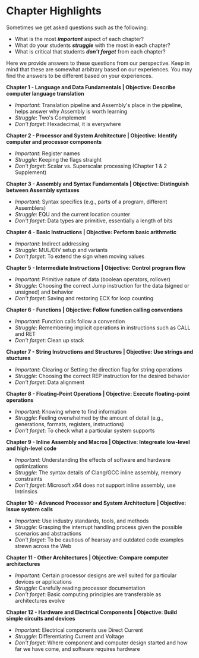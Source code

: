 # Chapter Highlights

Sometimes we get asked questions such as the following:

- What is the most ***important*** aspect of each chapter?
- What do your students ***struggle*** with the most in each chapter?
- What is critical that students ***don't forget*** from each chapter?

Here we provide answers to these questions from our perspective. Keep in mind that these are somewhat arbitrary based on our experiences. You may find the answers to be different based on your experiences.


**Chapter 1 - Language and Data Fundamentals | Objective: Describe computer language translation**

- *Important*: Translation pipeline and Assembly's place in the pipeline, helps answer why Assembly is worth learning
- *Struggle*: Two's Complement
- *Don't forget*: Hexadecimal, it is everywhere

**Chapter 2 - Processor and System Architecture | Objective: Identify computer and processor components**

- *Important*: Register names
- *Struggle*: Keeping the flags straight
- *Don't forget*: Scalar vs. Superscalar processing (Chapter 1 & 2 Supplement)

**Chapter 3 - Assembly and Syntax Fundamentals | Objective: Distinguish between Assembly syntaxes**

- *Important*: Syntax specifics (e.g., parts of a program, different Assemblers)
- *Struggle*: EQU and the current location counter
- *Don't forget*: Data types are primitive, essentially a length of bits

**Chapter 4 - Basic Instructions | Objective: Perform basic arithmetic**

- *Important*: Indirect addressing
- *Struggle*: MUL/DIV setup and variants
- *Don't forget*: To extend the sign when moving values

**Chapter 5 - Intermediate Instructions | Objective: Control program flow**

- *Important*: Primitive nature of data (boolean operators, rollover)
- *Struggle*: Choosing the correct Jump instruction for the data (signed or unsigned) and behavior
- *Don't forget*: Saving and restoring ECX for loop counting

**Chapter 6 - Functions | Objective: Follow function calling conventions**

- *Important*: Function calls follow a convention
- *Struggle*: Remembering implicit operations in instructions such as CALL and RET
- *Don't forget*: Clean up stack

**Chapter 7 - String Instructions and Structures | Objective: Use strings and stuctures**

- *Important*: Clearing or Setting the direction flag for string operations
- *Struggle*: Choosing the correct REP instruction for the desired behavior
- *Don't forget*: Data alignment

**Chapter 8 - Floating-Point Operations | Objective: Execute floating-point operations**

- *Important*: Knowing where to find information
- *Struggle*: Feeling overwhelmed by the amount of detail (e.g., generations, formats, registers, instructions)
- *Don't forget*: To check what a particular system supports

**Chapter 9 - Inline Assembly and Macros | Objective: Integreate low-level and high-level code**

- *Important*: Understanding the effects of software and hardware optimizations
- *Struggle*: The syntax details of Clang/GCC inline assembly, memory constraints
- *Don't forget*: Microsoft x64 does not support inline assembly, use Intrinsics

**Chapter 10 - Advanced Processor and System Architecture | Objective: Issue system calls**

- *Important*: Use industry standards, tools, and methods
- *Struggle*: Grasping the interrupt handling process given the possible scenarios and abstractions
- *Don't forget*: To be cautious of hearsay and outdated code examples strewn across the Web

**Chapter 11 - Other Architectures | Objective: Compare computer architectures**

- *Important*: Certain processor designs are well suited for particular devices or applications
- *Struggle*: Carefully reading processor documentation
- *Don't forget*: Basic computing principles are transferable as architectures evolve

**Chapter 12 - Hardware and Electrical Components | Objective: Build simple circuits and devices**

- *Important*: Electrical components use Direct Current
- *Struggle*: Differentiating Current and Voltage
- *Don't forget*: Where component and computer design started and how far we have come, and software requires hardware
